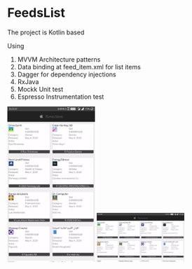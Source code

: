 # FeedsList

The project is Kotlin based

Using 
1. MVVM Architecture patterns
2. Data binding at feed_item.xml for list items
3. Dagger for dependency injections
4. RxJava
5. Mockk Unit test
6. Espresso Instrumentation test

<img src= "./Screenshot_20200504-202338.webp" width="200">
<img src= "./Screenshot_20200504-202349.webp" width="200">